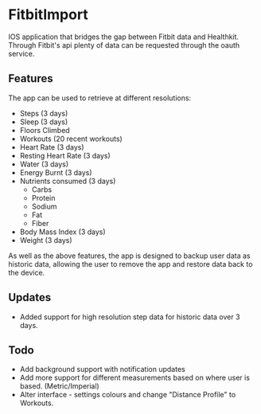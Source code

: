 # FitbitImport

IOS application that bridges the gap between Fitbit data and Healthkit. Through Fitbit's api plenty of data can be requested through the oauth service.

## Features

 The app can be used to retrieve at different resolutions:

  * Steps (3 days)
  * Sleep (3 days)
  * Floors Climbed
  * Workouts (20 recent workouts)
  * Heart Rate (3 days)
  * Resting Heart Rate (3 days)
  * Water (3 days)
  * Energy Burnt (3 days)
  * Nutrients consumed (3 days)
    * Carbs
    * Protein
    * Sodium
    * Fat
    * Fiber
  * Body Mass Index (3 days)
  * Weight (3 days)

  As well as the above features, the app is designed to backup user data as historic data, allowing the user to remove the app and restore data back to the device.

## Updates

  * Added support for high resolution step data for historic data over 3 days.

## Todo

  * Add background support with notification updates
  * Add more support for different measurements based on where user is based. (Metric/Imperial)
  * Alter interface - settings colours and change "Distance Profile" to Workouts.

